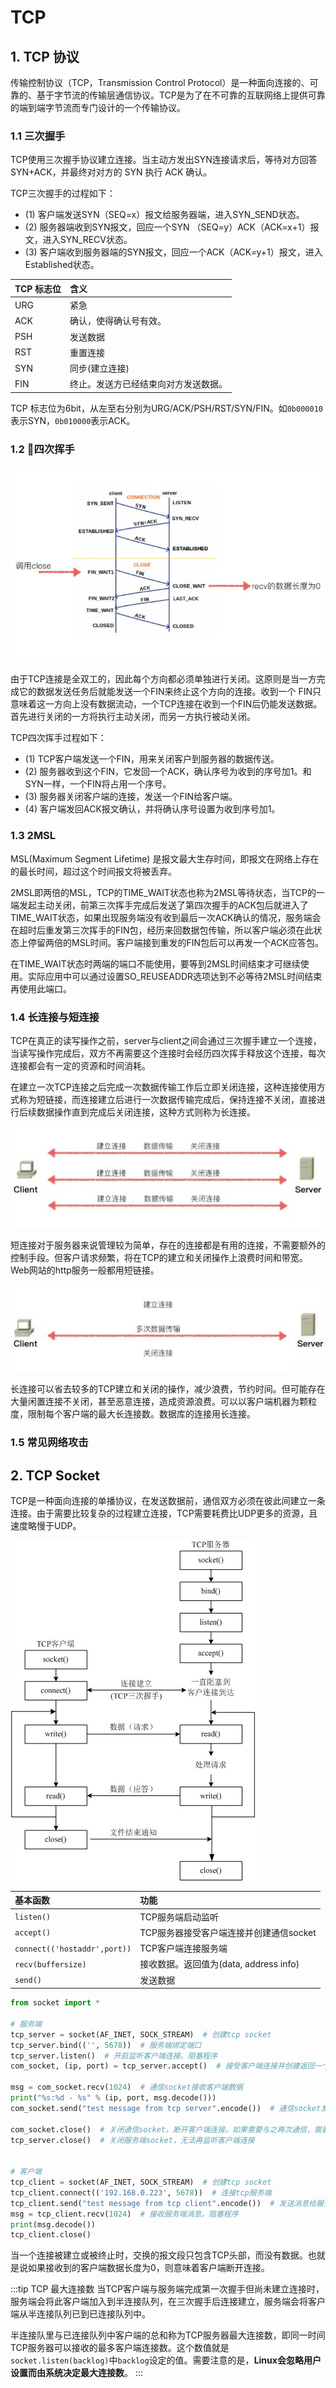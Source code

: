 # TCP

## 1. TCP 协议
传输控制协议（TCP，Transmission Control Protocol）是一种面向连接的、可靠的、基于字节流的传输层通信协议。TCP是为了在不可靠的互联网络上提供可靠的端到端字节流而专门设计的一个传输协议。

### 1.1 三次握手
TCP使用三次握手协议建立连接。当主动方发出SYN连接请求后，等待对方回答SYN+ACK，并最终对对方的 SYN 执行 ACK 确认。

TCP三次握手的过程如下：
* (1) 客户端发送SYN（SEQ=x）报文给服务器端，进入SYN_SEND状态。
* (2) 服务器端收到SYN报文，回应一个SYN （SEQ=y）ACK（ACK=x+1）报文，进入SYN_RECV状态。
* (3) 客户端收到服务器端的SYN报文，回应一个ACK（ACK=y+1）报文，进入Established状态。

TCP 标志位|含义
:-|:-
URG | 紧急
ACK | 确认，使得确认号有效。
PSH | 发送数据
RST | 重置连接
SYN | 同步(建立连接)
FIN | 终止。发送方已经结束向对方发送数据。

TCP 标志位为6bit，从左至右分别为URG/ACK/PSH/RST/SYN/FIN。如`0b000010`表示SYN，`0b010000`表示ACK。

### 1.2 四次挥手
![TCP三次握手四次挥手与十种状态](../img/senior/tcp-status.jpg)

由于TCP连接是全双工的，因此每个方向都必须单独进行关闭。这原则是当一方完成它的数据发送任务后就能发送一个FIN来终止这个方向的连接。收到一个 FIN只意味着这一方向上没有数据流动，一个TCP连接在收到一个FIN后仍能发送数据。首先进行关闭的一方将执行主动关闭，而另一方执行被动关闭。

TCP四次挥手过程如下：
* (1) TCP客户端发送一个FIN，用来关闭客户到服务器的数据传送。
* (2) 服务器收到这个FIN，它发回一个ACK，确认序号为收到的序号加1。和SYN一样，一个FIN将占用一个序号。
* (3) 服务器关闭客户端的连接，发送一个FIN给客户端。
* (4) 客户端发回ACK报文确认，并将确认序号设置为收到序号加1。

### 1.3 2MSL
MSL(Maximum Segment Lifetime) 是报文最大生存时间，即报文在网络上存在的最长时间，超过这个时间报文将被丢弃。

2MSL即两倍的MSL，TCP的TIME_WAIT状态也称为2MSL等待状态，当TCP的一端发起主动关闭，前第三次挥手完成后发送了第四次握手的ACK包后就进入了TIME_WAIT状态，如果出现服务端没有收到最后一次ACK确认的情况，服务端会在超时后重发第三次挥手的FIN包，经历来回数据包传输，所以客户端必须在此状态上停留两倍的MSL时间。客户端接到重发的FIN包后可以再发一个ACK应答包。

在TIME_WAIT状态时两端的端口不能使用，要等到2MSL时间结束才可继续使用。实际应用中可以通过设置SO_REUSEADDR选项达到不必等待2MSL时间结束再使用此端口。

### 1.4 长连接与短连接
TCP在真正的读写操作之前，server与client之间会通过三次握手建立一个连接，当读写操作完成后，双方不再需要这个连接时会经历四次挥手释放这个连接，每次连接都会有一定的资源和时间消耗。

在建立一次TCP连接之后完成一次数据传输工作后立即关闭连接，这种连接使用方式称为短链接，而连接建立后进行一次数据传输完成后，保持连接不关闭，直接进行后续数据操作直到完成后关闭连接，这种方式则称为长连接。

![短连接](../img/senior/short-conn.jpg)

短连接对于服务器来说管理较为简单，存在的连接都是有用的连接，不需要额外的控制手段。但客户请求频繁，将在TCP的建立和关闭操作上浪费时间和带宽。Web网站的http服务一般都用短链接。

![长连接](../img/senior/long-conn.jpg)

长连接可以省去较多的TCP建立和关闭的操作，减少浪费，节约时间。但可能存在大量闲置连接不关闭，甚至恶意连接，造成资源浪费。可以以客户端机器为颗粒度，限制每个客户端的最大长连接数。数据库的连接用长连接。

### 1.5 常见网络攻击

## 2. TCP Socket
TCP是一种面向连接的单播协议，在发送数据前，通信双方必须在彼此间建立一条连接。由于需要比较复杂的过程建立连接，TCP需要耗费比UDP更多的资源，且速度略慢于UDP。

![TCP通信模型](../img/senior/tcp.png)

基本函数|功能
:-|:-
`listen()`|TCP服务端启动监听
`accept()`|TCP服务器接受客户端连接并创建通信socket
`connect(('hostaddr',port))`|TCP客户端连接服务端
`recv(buffersize)`|接收数据。返回值为(data, address info)
`send()`|发送数据

```py {6,7,9,11,19}
from socket import *

# 服务端
tcp_server = socket(AF_INET, SOCK_STREAM)  # 创建tcp socket
tcp_server.bind(('', 5678))  # 服务端绑定端口
tcp_server.listen()  # 开启监听客户端连接。阻塞程序
com_socket, (ip, port) = tcp_server.accept()  # 接受客户端连接并创建返回一个专门与之通信的socket

msg = com_socket.recv(1024)  # 通信socket接收客户端数据
print("%s:%d - %s" % (ip, port, msg.decode()))
com_socket.send("test message from tcp server".encode())  # 通信socket发送数据到客户端

com_socket.close()  # 关闭通信socket，断开客户端连接。如果需要与之再次通信，需要客户端重新连接
tcp_server.close()  # 关闭服务端socket，无法再监听客户端连接


# 客户端
tcp_client = socket(AF_INET, SOCK_STREAM)  # 创建tcp socket
tcp_client.connect(('192.168.0.223', 5678))  # 连接tcp服务端
tcp_client.send("test message from tcp client".encode())  # 发送消息给服务端
msg = tcp_client.recv(1024)  # 接收服务端消息。阻塞程序
print(msg.decode())
tcp_client.close()
```

当一个连接被建立或被终止时，交换的报文段只包含TCP头部，而没有数据。也就是说如果接收到的客户端数据长度为0，则意味着客户端断开连接。

:::tip TCP 最大连接数
当TCP客户端与服务端完成第一次握手但尚未建立连接时，服务端会将此客户端加入到半连接队列，在三次握手后连接建立，服务端会将客户端从半连接队列已到已连接队列中。

半连接队里与已连接队列中客户端的总和称为TCP服务器最大连接数，即同一时间TCP服务器可以接收的最多客户端连接数。这个数值就是`socket.listen(backlog)`中`backlog`设定的值。需要注意的是，**Linux会忽略用户设置而由系统决定最大连接数**。
:::